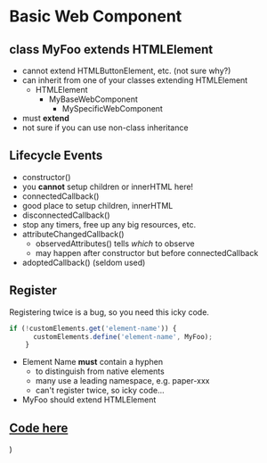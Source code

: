 # Basic Web Component

## class MyFoo extends HTMLElement
 - cannot extend HTMLButtonElement, etc. (not sure why?)
 - can inherit from one of your classes extending HTMLElement
   - HTMLElement
     - MyBaseWebComponent
       - MySpecificWebComponent
 - must **extend**
 - not sure if you can use non-class inheritance

## Lifecycle Events
 - constructor()
  - you **cannot** setup children or innerHTML here!
 - connectedCallback()
  - good place to setup children, innerHTML
 - disconnectedCallback()
  - stop any timers, free up any big resources, etc.
 - attributeChangedCallback()
   - observedAttributes() tells _which_ to observe
   - may happen after constructor but before connectedCallback
 - adoptedCallback()  (seldom used)

## Register
Registering twice is a bug, so you need this icky code.
```js
if (!customElements.get('element-name')) {
      customElements.define('element-name', MyFoo);
    }
```

 - Element Name **must** contain a hyphen
   - to distinguish from native elements
   - many use a leading namespace, e.g. paper-xxx
   - can't register twice, so icky code...
 - MyFoo should extend HTMLElement

## [Code here](https://github.com/MorganConrad/ptwd-slider/blob/master/src/02_slider.html)
)
